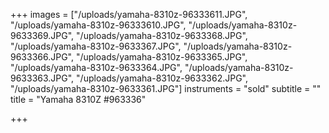 +++
images = ["/uploads/yamaha-8310z-96333611.JPG", "/uploads/yamaha-8310z-96333610.JPG", "/uploads/yamaha-8310z-9633369.JPG", "/uploads/yamaha-8310z-9633368.JPG", "/uploads/yamaha-8310z-9633367.JPG", "/uploads/yamaha-8310z-9633366.JPG", "/uploads/yamaha-8310z-9633365.JPG", "/uploads/yamaha-8310z-9633364.JPG", "/uploads/yamaha-8310z-9633363.JPG", "/uploads/yamaha-8310z-9633362.JPG", "/uploads/yamaha-8310z-9633361.JPG"]
instruments = "sold"
subtitle = ""
title = "Yamaha 8310Z #963336"

+++
